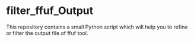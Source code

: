 # filter_ffuf_Output
This repository contains a small Python script  which will help you to refine or filter the output file of ffuf tool.
